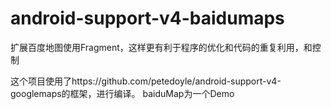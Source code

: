android-support-v4-baidumaps
============================

 扩展百度地图使用Fragment，这样更有利于程序的优化和代码的重复利用，和控制
 
 这个项目使用了https://github.com/petedoyle/android-support-v4-googlemaps的框架，进行编译。
 baiduMap为一个Demo